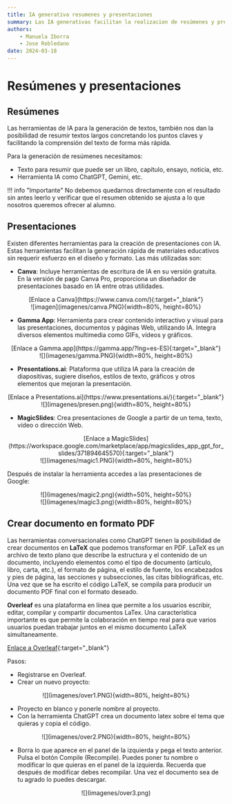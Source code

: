 ```yaml
--- 
title: IA generativa resumenes y presentaciones
summary: Las IA generativas facilitan la realizacion de resúmenes y presentaciones. Utilizar esta herramientas como un asistente, agilizan muchas tareas. En educación, podemos encontrar fuentes de inspiración para el planteamiento de todo tipo de tareas.
authors:
    - Manuela Iborra
    - Jose Robledano
date: 2024-03-18
---
```

# Resúmenes y presentaciones

## **Resúmenes**

Las herramientas de IA para la generación de textos, también nos dan la posibilidad de resumir textos largos concretando los puntos claves y facilitando la comprensión del texto de forma más rápida.

Para la generación de resúmenes necesitamos:

- Texto para resumir que puede ser un libro, capítulo, ensayo, noticia, etc.
- Herramienta IA como ChatGPT, Gemini, etc.

!!! info "Importante"
    No debemos quedarnos directamente con el resultado sin antes leerlo y verificar que el resumen obtenido se ajusta a lo que nosotros queremos ofrecer al alumno.


## **Presentaciones**

Existen diferentes herramientas para la creación de presentaciones con IA. Estas herramientas facilitan la generación rápida de materiales educativos sin requerir esfuerzo en el diseño y formato. Las más utilizadas son:

- **Canva**: Incluye herramientas de escritura de IA en su versión gratuita. En la versión de pago Canva Pro, proporciona un diseñador de presentaciones basado en IA entre otras utilidades.



<center>[Enlace a Canva](https://www.canva.com/){:target="_blank"}</center>



<center>![imagen](imagenes/canva.PNG){width=80%, height=80%}</center>





- **Gamma App**: Herramienta para crear contenido interactivo y visual para las presentaciones, documentos y páginas Web, utilizando IA. Integra diversos elementos multimedia como GIFs, vídeos y gráficos.





<center>[Enlace a Gamma.app](https://gamma.app/?lng=es-ES){:target="_blank"}</center>

<center>![](imagenes/gamma.PNG){width=80%, height=80%}</center>


- **Presentations.ai**: Plataforma que utiliza IA para la creación de diapositivas, sugiere diseños, estilos de texto, gráficos y otros elementos que mejoran la presentación.

<center>[Enlace a Presentations.ai](https://www.presentations.ai/){:target="_blank"}</center>

<center>![](imagenes/presen.png){width=80%, height=80%}</center>

- **MagicSlides**: Crea presentaciones de Google a partir de un tema, texto, vídeo o dirección Web.

<center>[Enlace a MagicSlides](https://workspace.google.com/marketplace/app/magicslides_app_gpt_for_slides/371894645570){:target="_blank"}</center>

<center>![](imagenes/magic1.PNG){width=80%, height=80%}</center>

Después de instalar la herramienta accedes a las presentaciones de Google:


<center>![](imagenes/magic2.png){width=50%, height=50%}</center>



<center>![](imagenes/magic3.png){width=80%, height=80%}</center>


## **Crear documento en formato PDF**

Las herramientas conversacionales como ChatGPT tienen la posibilidad de crear documentos en **LaTeX** que podemos transformar en PDF.  LaTeX es un archivo de texto plano que describe la estructura y el contenido de un documento, incluyendo elementos como el tipo de documento (artículo, libro, carta, etc.), el formato de página, el estilo de fuente, los encabezados y pies de página, las secciones y subsecciones, las citas bibliográficas, etc. Una vez que se ha escrito el código LaTeX, se compila para producir un documento PDF final con el formato deseado.

**Overleaf** es una plataforma en línea que permite a los usuarios escribir, editar, compilar y compartir documentos LaTex. Una característica importante es que permite la colaboración en tiempo real para que varios usuarios puedan trabajar juntos en el mismo documento LaTeX simultaneamente.


[Enlace a Overleaf](https://www.overleaf.com/){:target="_blank"}

Pasos:

- Registrarse en Overleaf.
- Crear un nuevo proyecto:

<center>![](imagenes/over1.PNG){width=80%, height=80%}</center>

- Proyecto en blanco y ponerle nombre al proyecto.
- Con la herramienta ChatGPT crea un documento latex sobre el tema que quieras y copia el código.

<center>![](imagenes/over2.PNG){width=80%, height=80%}</center>

- Borra lo que aparece en el panel de la izquierda y pega el texto anterior. Pulsa el botón Compile (Recompile). Puedes poner tu nombre o modificar lo que quieras en el panel de la izquierda. Recuerda que después de modificar debes recompilar. Una vez el documento sea de tu agrado lo puedes descargar.

<center>![](imagenes/over3.png)</center>